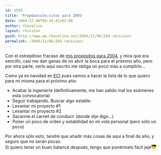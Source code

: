 ```yaml
---
id: 1595
title: 'Prop&oacute;sitos para 2005'
date: 2004-12-06T06:34:41+02:00
author: Chavalina
layout: revision
guid: http://www.wp.chavalina.net/2004/12/06/284-revision/
permalink: /2004/12/06/284-revision/
---
```

Con el estrepitoso fracaso de <a href="http://www.chavalina.net/creditos.php" target="_blank">mis prop&oacute;sitos para 2004</a>, y mira que era sencillo, casi me dan ganas de no abrir la boca para el pr&oacute;ximo a&ntilde;o, pero por otra parte, verlo aqu&iacute; escrito me obliga un poco m&aacute;s a cumplirlo&#8230;

Como ya es navidad en <acronym title="El Corte Ingl&eacute;s, como no">ECI</acronym> pues vamos a hacer la lista de lo que quiero para m&iacute; misma para el pr&oacute;ximo a&ntilde;o:

  * Acabar la ingenier&iacute;a (definitivamente, me han salido mal los ex&aacute;menes esta convocatoria)
  * Seguir trabajando. Buscar algo estable.
  * Levantar mi proyecto #1
  * Levantar mi proyecto #2
  * Sacarme el carnet de conducir (donde dije digo&#8230;)
  * Poner un poco de orden y estabilidad en mi vida personal (pero s&oacute;lo un poco)

Por ahora s&oacute;lo esto, tendr&eacute; que a&ntilde;adir m&aacute;s cosas de aqu&iacute; a final de a&ntilde;o, y seguro que no ser&aacute;n pocas.  
Si quiero tener un buen balance despu&eacute;s, tengo que pon&eacute;rmelo f&aacute;cil jeje![gafas](/imagenes/emoticonos/gafas.gif)